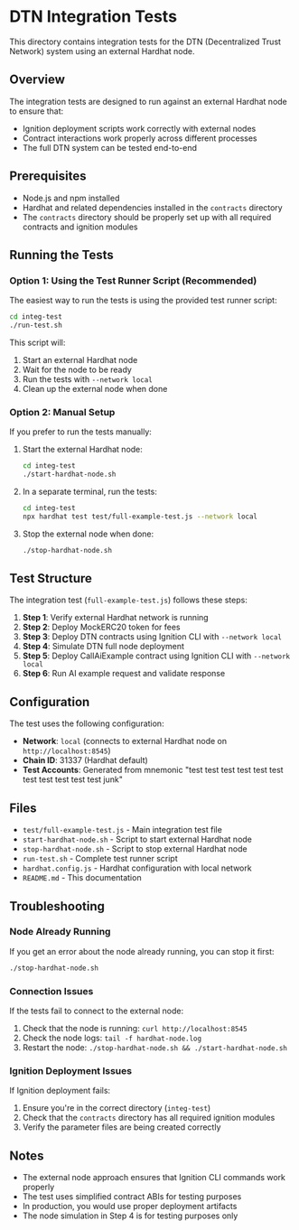 # DTN Integration Tests

This directory contains integration tests for the DTN (Decentralized Trust Network) system using an external Hardhat node.

## Overview

The integration tests are designed to run against an external Hardhat node to ensure that:
- Ignition deployment scripts work correctly with external nodes
- Contract interactions work properly across different processes
- The full DTN system can be tested end-to-end

## Prerequisites

- Node.js and npm installed
- Hardhat and related dependencies installed in the `contracts` directory
- The `contracts` directory should be properly set up with all required contracts and ignition modules

## Running the Tests

### Option 1: Using the Test Runner Script (Recommended)

The easiest way to run the tests is using the provided test runner script:

```bash
cd integ-test
./run-test.sh
```

This script will:
1. Start an external Hardhat node
2. Wait for the node to be ready
3. Run the tests with `--network local`
4. Clean up the external node when done

### Option 2: Manual Setup

If you prefer to run the tests manually:

1. Start the external Hardhat node:
   ```bash
   cd integ-test
   ./start-hardhat-node.sh
   ```

2. In a separate terminal, run the tests:
   ```bash
   cd integ-test
   npx hardhat test test/full-example-test.js --network local
   ```

3. Stop the external node when done:
   ```bash
   ./stop-hardhat-node.sh
   ```

## Test Structure

The integration test (`full-example-test.js`) follows these steps:

1. **Step 1**: Verify external Hardhat network is running
2. **Step 2**: Deploy MockERC20 token for fees
3. **Step 3**: Deploy DTN contracts using Ignition CLI with `--network local`
4. **Step 4**: Simulate DTN full node deployment
5. **Step 5**: Deploy CallAiExample contract using Ignition CLI with `--network local`
6. **Step 6**: Run AI example request and validate response

## Configuration

The test uses the following configuration:

- **Network**: `local` (connects to external Hardhat node on `http://localhost:8545`)
- **Chain ID**: 31337 (Hardhat default)
- **Test Accounts**: Generated from mnemonic "test test test test test test test test test test test junk"

## Files

- `test/full-example-test.js` - Main integration test file
- `start-hardhat-node.sh` - Script to start external Hardhat node
- `stop-hardhat-node.sh` - Script to stop external Hardhat node
- `run-test.sh` - Complete test runner script
- `hardhat.config.js` - Hardhat configuration with local network
- `README.md` - This documentation

## Troubleshooting

### Node Already Running
If you get an error about the node already running, you can stop it first:
```bash
./stop-hardhat-node.sh
```

### Connection Issues
If the tests fail to connect to the external node:
1. Check that the node is running: `curl http://localhost:8545`
2. Check the node logs: `tail -f hardhat-node.log`
3. Restart the node: `./stop-hardhat-node.sh && ./start-hardhat-node.sh`

### Ignition Deployment Issues
If Ignition deployment fails:
1. Ensure you're in the correct directory (`integ-test`)
2. Check that the `contracts` directory has all required ignition modules
3. Verify the parameter files are being created correctly

## Notes

- The external node approach ensures that Ignition CLI commands work properly
- The test uses simplified contract ABIs for testing purposes
- In production, you would use proper deployment artifacts
- The node simulation in Step 4 is for testing purposes only